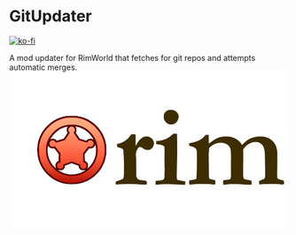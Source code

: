 # GitUpdater
[![ko-fi](https://ko-fi.com/img/githubbutton_sm.svg)](https://ko-fi.com/Y8Y81CWD2K)

A mod updater for RimWorld that fetches for git repos and attempts automatic merges.
![Icon](About/preview.png)

